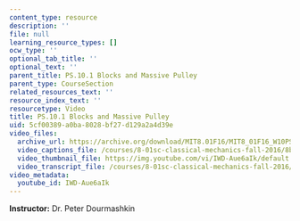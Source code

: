 ```yaml
---
content_type: resource
description: ''
file: null
learning_resource_types: []
ocw_type: ''
optional_tab_title: ''
optional_text: ''
parent_title: PS.10.1 Blocks and Massive Pulley
parent_type: CourseSection
related_resources_text: ''
resource_index_text: ''
resourcetype: Video
title: PS.10.1 Blocks and Massive Pulley
uid: 5cf00389-a0ba-8028-bf27-d129a2a4d39e
video_files:
  archive_url: https://archive.org/download/MIT8.01F16/MIT8_01F16_W10PS01_360p.mp4
  video_captions_file: /courses/8-01sc-classical-mechanics-fall-2016/8bde22c1807952e58dbc8d71eadf237b_IWD-Aue6aIk.vtt
  video_thumbnail_file: https://img.youtube.com/vi/IWD-Aue6aIk/default.jpg
  video_transcript_file: /courses/8-01sc-classical-mechanics-fall-2016/b26df9de8c4dedf9961ad7ddc7660da5_IWD-Aue6aIk.pdf
video_metadata:
  youtube_id: IWD-Aue6aIk
---
```


**Instructor:** Dr. Peter Dourmashkin